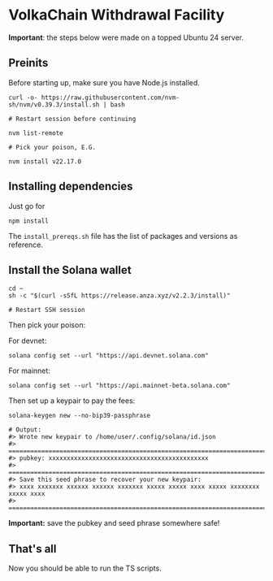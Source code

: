 
# VolkaChain Withdrawal Facility

**Important**: the steps below were made on a topped Ubuntu 24 server.

## Preinits

Before starting up, make sure you have Node.js installed.

```shell
curl -o- https://raw.githubusercontent.com/nvm-sh/nvm/v0.39.3/install.sh | bash

# Restart session before continuing

nvm list-remote

# Pick your poison, E.G.

nvm install v22.17.0

```

## Installing dependencies

Just go for

```shell
npm install
```

The `install_prereqs.sh` file has the list of packages and versions as reference.

## Install the Solana wallet

```shell
cd ~
sh -c "$(curl -sSfL https://release.anza.xyz/v2.2.3/install)"

# Restart SSH session
```

Then pick your poison:

For devnet:

```shell
solana config set --url "https://api.devnet.solana.com"
```

For mainnet:

```shell
solana config set --url "https://api.mainnet-beta.solana.com"
```

Then set up a keypair to pay the fees:

```shell
solana-keygen new --no-bip39-passphrase

# Output:
#> Wrote new keypair to /home/user/.config/solana/id.json
#> =============================================================================
#> pubkey: xxxxxxxxxxxxxxxxxxxxxxxxxxxxxxxxxxxxxxxxxxxx
#> =============================================================================
#> Save this seed phrase to recover your new keypair:
#> xxxx xxxxxxx xxxxxx xxxxxx xxxxxxx xxxxx xxxxx xxxx xxxxx xxxxxxxx xxxxx xxxx
#> =============================================================================
```

**Important:** save the pubkey and seed phrase somewhere safe!

## That's all

Now you should be able to run the TS scripts.
